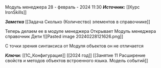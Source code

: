 
Модуль менеджера
 28 - февраль - 2024  11:30 
***Источник:***  [[Курс IronSkills]] 

***Заметка*** 
[[Задача Сколько (Количество) элементов в справочнике]]

Теперь делаем ее в модуле менеджера 
Открывает Модуль менеджера справочник Дети
![[Pasted image 20240228121626.png]]



С точки зрения синтаксиса от Модуля объектов он не отличается

***Ключи:*** [[1С_Конфигурация]] [[2024 год]]  [[Занятие 11 Расширение свойств и методов объектов встроенного языка. Модель событий]]
 